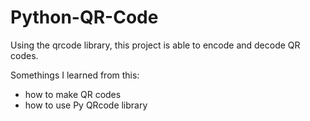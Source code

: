 # Python-QR-Code
Using the qrcode library, this project is able to encode and decode QR codes.

Somethings I learned from this: 
  - how to make QR codes
  - how to use Py QRcode library
